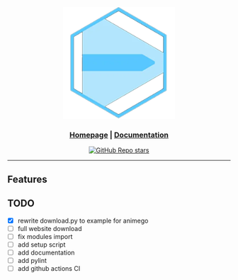 <div align="center">

<picture>
  <source media="(prefers-color-scheme: light)" srcset="/docs/favicon.svg">
  <img alt="apollo logo" src="/docs/favicon.svg" width="50%" height="50%">
</picture>

<h3>

[Homepage](https://github.com/andarut/apollo) | [Documentation](https://docs.apollo.org/)

</h3>

[![GitHub Repo stars](https://img.shields.io/github/stars/andarut/apollo)](https://github.com/andarut/apollo/stargazers)

</div>

---

## Features


## TODO
- [x] rewrite download.py to example for animego
- [ ] full website download
- [ ] fix modules import
- [ ] add setup script
- [ ] add documentation
- [ ] add pylint
- [ ] add github actions CI